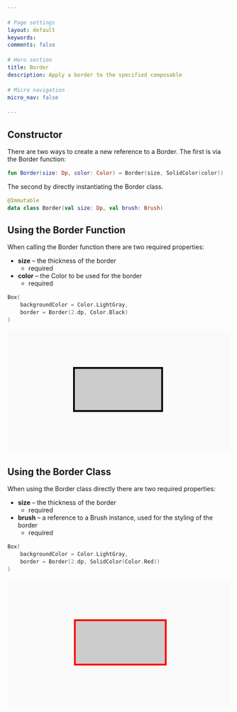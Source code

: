 ```yaml
---

# Page settings
layout: default
keywords:
comments: false

# Hero section
title: Border
description: Apply a border to the specified composable

# Micro navigation
micro_nav: false

---
```


## Constructor

There are two ways to create a new reference to a Border. The first is via the Border function:

```kotlin
fun Border(size: Dp, color: Color) = Border(size, SolidColor(color))
```

The second by directly instantiating the Border class.

```kotlin
@Immutable
data class Border(val size: Dp, val brush: Brush)
```

## Using the Border Function

When calling the Border function there are two required properties:

* **size** – the thickness of the border
  * required
* **color** – the Color to be used for the border
  * required
  
```kotlin
Box(
    backgroundColor = Color.LightGray,
    border = Border(2.dp, Color.Black)
)
```

![Border](/academy/foundation/media/border.png)

## Using the Border Class
    
When using the Border class directly there are two required properties:

* **size** – the thickness of the border
  * required
* **brush** – a reference to a Brush instance, used for the styling of the border
  * required

```kotlin
Box(
    backgroundColor = Color.LightGray,
    border = Border(2.dp, SolidColor(Color.Red))
)
```

![Border using brush](/academy/foundation/media/border_brush.png)
